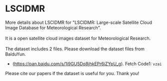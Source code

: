 # LSCIDMR
More details about LSCIDMR for "LSCIDMR: Large-scale Satellite Cloud Image Database for Meteorological Research".<br><br>
It is a open satellite cloud images dataset for Meteorological Research.<br><br>
The dataset includes 2 files. Please download the dataset files from BaiduYun.<br>
* (https://pan.baidu.com/s/1i9GU5Dq8jhkEPr6iZYpU_g). Fetch Code1: `vzai`

Please cite our papers if the dataset is useful for you. Thank you!

